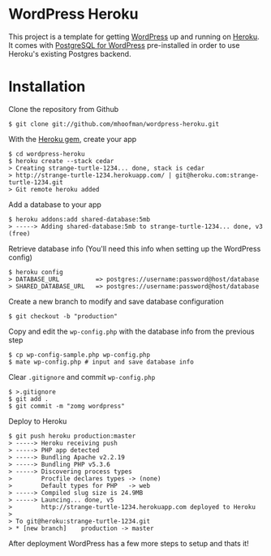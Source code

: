 # WordPress Heroku

This project is a template for getting [WordPress](http://wordpress.org/) up and running on [Heroku](http://www.heroku.com/). It comes with [PostgreSQL for WordPress](http://wordpress.org/extend/plugins/postgresql-for-wordpress/) pre-installed in order to use Heroku's existing Postgres backend.

Installation
============

Clone the repository from Github

    $ git clone git://github.com/mhoofman/wordpress-heroku.git
    
With the [Heroku gem](http://devcenter.heroku.com/articles/heroku-command), create your app

    $ cd wordpress-heroku
    $ heroku create --stack cedar
    > Creating strange-turtle-1234... done, stack is cedar
    > http://strange-turtle-1234.herokuapp.com/ | git@heroku.com:strange-turtle-1234.git
    > Git remote heroku added

Add a database to your app

    $ heroku addons:add shared-database:5mb
    > -----> Adding shared-database:5mb to strange-turtle-1234... done, v3 (free)
    
Retrieve database info (You'll need this info when setting up the WordPress config)

    $ heroku config
    > DATABASE_URL          => postgres://username:password@host/database
    > SHARED_DATABASE_URL   => postgres://username:password@host/database

Create a new branch to modify and save database configuration

    $ git checkout -b "production"
    
Copy and edit the `wp-config.php` with the database info from the previous step

    $ cp wp-config-sample.php wp-config.php
    $ mate wp-config.php # input and save database info
    
Clear `.gitignore` and commit `wp-config.php`

    $ >.gitignore
    $ git add .
    $ git commit -m "zomg wordpress"
    
Deploy to Heroku

    $ git push heroku production:master
    > -----> Heroku receiving push
    > -----> PHP app detected
    > -----> Bundling Apache v2.2.19
    > -----> Bundling PHP v5.3.6
    > -----> Discovering process types
    >        Procfile declares types -> (none)
    >        Default types for PHP   -> web
    > -----> Compiled slug size is 24.9MB
    > -----> Launcing... done, v5
    >        http://strange-turtle-1234.herokuapp.com deployed to Heroku
    >
    > To git@heroku:strange-turtle-1234.git
    > * [new branch]    production -> master 

After deployment WordPress has a few more steps to setup and thats it!
